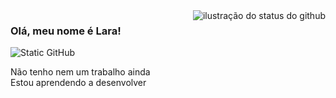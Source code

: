<img align='right' src="https://github-readme-stats.vercel.app/api?username=lara&show_icons=true&title_color=783c00&text_color=af552e&icon_color=783c00&bg_color=f8efd4&cache_seconds=2300" alt="ilustração do status do github">

### Olá, meu nome é Lara!

<img src="https://img.shields.io/static/v1?label=Overview&message=Lara&color=f8efd4&style=for-the-badge&logo=GitHub" alt="Static GitHub">

<p>Não tenho nem um trabalho ainda <br/> Estou aprendendo a desenvolver </p>
